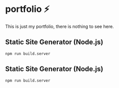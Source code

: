 # portfolio ⚡️

This is just my portfolio, there is nothing to see here.

## Static Site Generator (Node.js)

```
npm run build.server
```

## Static Site Generator (Node.js)

```
npm run build.server
```
